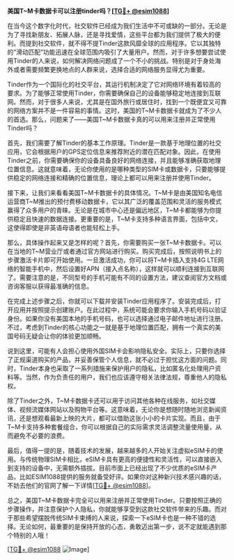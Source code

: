 **美国T~M卡数据卡可以注册tinder吗？[[TG💪+ @esim1088](https://t.me/s/esim1088)]**

在当今这个数字化时代，社交软件已经成为我们生活中不可或缺的一部分。无论是为了寻找新朋友、拓展人脉，还是寻找爱情，这些平台都为我们提供了极大的便利。而提到社交软件，就不得不提Tinder这款风靡全球的应用程序。它以其独特的“滑动匹配”功能迅速在全球范围内吸引了大量用户。然而，对于许多想要尝试使用Tinder的人来说，如何解决网络问题成了一个不小的挑战。特别是对于身处海外或者需要频繁更换地点的人群来说，选择合适的网络服务显得尤为重要。

Tinder作为一个国际化的社交平台，其运行机制决定了它对网络环境有着较高的要求。为了能够正常使用Tinder，你需要确保自己的设备能够稳定地连接到互联网。然而，对于很多人来说，尤其是在国外旅行或居住时，找到一个既便宜又可靠的网络方案并不是一件容易的事情。这时，美国的T~M卡数据卡就成为了不少人的首选。那么，问题来了——美国T~M卡数据卡真的可以用来注册并正常使用Tinder吗？

首先，我们需要了解Tinder的基本工作原理。Tinder是一款基于地理位置的社交应用，它会根据用户的GPS定位信息来推荐附近的潜在匹配对象。因此，在使用Tinder之前，你需要确保你的设备具备良好的网络连接，并且能够准确获取地理位置信息。这就意味着，无论你使用的是哪种类型的SIM卡或数据卡，只要能够提供稳定的网络连接和精确的位置信息，理论上都可以用来注册并使用Tinder。

接下来，让我们来看看美国T~M卡数据卡的具体情况。T~M卡是由美国知名电信运营商T~M推出的预付费移动数据卡，它以其广泛的覆盖范围和灵活的服务模式赢得了众多用户的青睐。无论是在城市中心还是偏远地区，T~M卡都能够为你提供稳定且快速的数据连接。更重要的是，T~M卡支持多种语言界面，包括中文，这使得即使是非英语母语者也能轻松上手。

那么，具体操作起来又是怎样的呢？首先，你需要购买一张T~M卡数据卡。可以在当地的T~M营业厅或者通过官方网站进行购买。购买完成后，按照说明书上的步骤激活卡片即可开始使用。一旦激活成功，你可以将T~M卡插入支持4G LTE网络的智能手机中，然后设置好APN（接入点名称），这样就可以顺利连接到互联网了。需要注意的是，不同型号的手机可能有不同的设置方法，建议查阅官方文档或咨询客服以获得最准确的信息。

在完成上述步骤之后，你就可以下载并安装Tinder应用程序了。安装完成后，打开应用并按照提示创建账户。在此过程中，系统可能会要求你输入手机号码以验证身份。如果你没有美国本地的手机号码，也可以选择通过电子邮件地址进行注册。不过，考虑到Tinder的核心功能之一就是基于地理位置匹配，拥有一个真实的美国号码无疑会让你的体验更加顺畅。

说到这里，可能有人会担心使用外国SIM卡会影响隐私安全。实际上，只要你选择了正规渠道购买的产品，并妥善保管个人信息，就不必过于担忧这方面的问题。同时，Tinder本身也采取了一系列措施来保护用户的隐私，比如匿名化处理用户资料等。当然，作为负责任的用户，我们也应该遵守相关法律法规，尊重他人的隐私权。

除了Tinder之外，T~M卡数据卡还可以用于访问其他各种在线服务，如社交媒体、视频流媒体网站以及购物平台等。这意味着，无论你是想随时随地浏览新闻资讯，还是想观看最新上映的大片，都可以借助这张小小的卡片实现。而且，由于T~M卡支持多种套餐组合，你可以根据自己的实际需求灵活调整流量使用量，从而避免不必要的浪费。

最后，值得一提的是，随着技术的发展，越来越多的人开始关注虚拟eSIM卡的使用。与传统物理SIM卡相比，eSIM卡具有更高的便捷性和灵活性，可以直接嵌入到支持的设备中，无需额外插拔。目前市面上已经出现了不少优质的eSIM卡产品，比如ESIM1088提供的服务就备受好评。如果你对这种新兴技术感兴趣的话，不妨去他们的官网了解一下详情[[TG💪+ @esim1088](https://t.me/s/esim1088)]。

总之，美国T~M卡数据卡完全可以用来注册并正常使用Tinder。只要按照正确的步骤操作，并注意保护个人隐私，你就能够享受到这款社交软件带来的乐趣。而对于那些希望摆脱传统SIM卡束缚的人来说，探索一下eSIM卡也是一种不错的选择。无论如何，最重要的是保持开放的心态，勇敢迈出第一步，说不定就能遇到那个特别的人哦！

[[TG💪+ @esim1088](https://t.me/s/esim1088) ![Image](https://i.postimg.cc/4NQfJmqS/Snipaste-2025-05-13-00-14-12.png)]